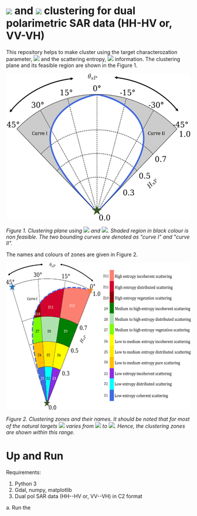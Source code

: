 # ![](https://latex.codecogs.com/gif.latex?\Theta_{\text{xP}}) and ![](https://latex.codecogs.com/gif.latex?H_{\text{xP}}) clustering for dual polarimetric SAR data (HH-HV or, VV-VH)

This repository helps to make cluster using the target characterozation parameter, ![](https://latex.codecogs.com/gif.latex?\Theta_{\text{xP}}) and the scattering entropy, ![](https://latex.codecogs.com/gif.latex?H_{\text{xP}}) information. The clustering plane and its feasible region are shown in the Figure 1.

<p align="center">
<img src="theta_entropy_theoretical_general_.png" width="500" height="400" alt = "Clustering plane. Shaded region is non feasible">
  
<em align="center">Figure 1. Clustering plane using ![](https://latex.codecogs.com/gif.latex?\Theta_{\text{xP}}) and ![](https://latex.codecogs.com/gif.latex?H_{\text{xP}}). Shaded region in black colour is non feasible. The two bounding curves are denoted as "curve I" and "curve II".</em>
</p>

The names and colours of zones are given in Figure 2.

<p align="center">
<img src="theta_entropy_theoretical_zones_.png" width="600" height="400" alt = "Clustering plane. Shaded region is non feasible">
  
<em align="center">Figure 2. Clustering zones and their names. It should be noted that for most of the natural targets ![](https://latex.codecogs.com/gif.latex?\Theta_{\text{xP}}) varies from ![](https://latex.codecogs.com/gif.latex?0^{\circ}) to ![](https://latex.codecogs.com/gif.latex?45^{\circ}). Hence, the clustering zones are shown within this range.</em>
</p>

# Up and Run

Requirements:

1. Python 3
2. Gdal, numpy, matplotlib
3. Dual pol SAR data (HH--HV or, VV--VH) in C2 format

a. Run the 
